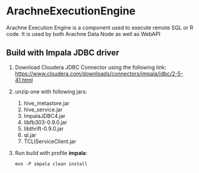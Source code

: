 # ArachneExecutionEngine
Arachne Execution Engine is a component used to execute remote SQL or R code. It is used by both Arachne Data Node as well as WebAPI

## Build with Impala JDBC driver

1. Download Cloudera JDBC Connector using the following link:
https://www.cloudera.com/downloads/connectors/impala/jdbc/2-5-41.html

1. unzip one with following jars:
   1. hive_metastore.jar
   1. hive_service.jar
   1. ImpalaJDBC4.jar
   1. libfb303-0.9.0.jar
   1. libthrift-0.9.0.jar
   1. ql.jar
   1. TCLIServiceClient.jar
1. Run build with profile **impala**:
    ```:shell 
    mvn -P impala clean install
    ```

